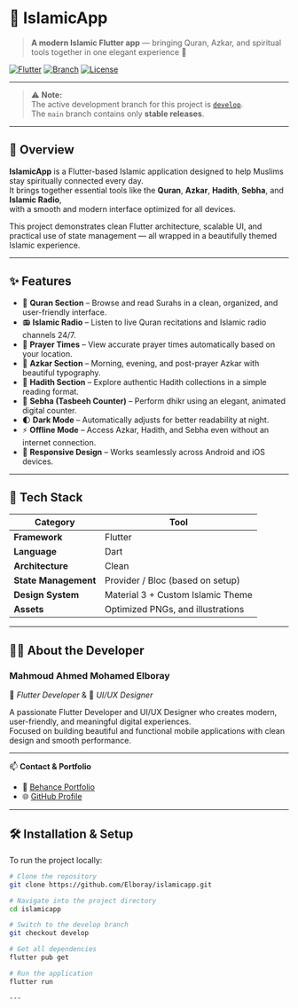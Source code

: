 # 🕌 IslamicApp

> **A modern Islamic Flutter app** — bringing Quran, Azkar, and spiritual tools together in one elegant experience 🌙  

[![Flutter](https://img.shields.io/badge/Flutter-3.x-blue?logo=flutter)](https://flutter.dev/)
[![Branch](https://img.shields.io/badge/Branch-develop-green)](https://github.com/Elboray/islamicapp/tree/develop)
[![License](https://img.shields.io/badge/license-MIT-lightgrey)](LICENSE)

---

> ⚠️ **Note:**  
> The active development branch for this project is [`develop`](https://github.com/Elboray/islamicapp/tree/develop).  
> The `main` branch contains only **stable releases**.

---

## 📖 Overview

**IslamicApp** is a Flutter-based Islamic application designed to help Muslims stay spiritually connected every day.  
It brings together essential tools like the **Quran**, **Azkar**, **Hadith**, **Sebha**, and **Islamic Radio**,  
with a smooth and modern interface optimized for all devices.

This project demonstrates clean Flutter architecture, scalable UI, and practical use of state management — all wrapped in a beautifully themed Islamic experience.

---

## ✨ Features

- 📖 **Quran Section** – Browse and read Surahs in a clean, organized, and user-friendly interface.  
- 📻 **Islamic Radio** – Listen to live Quran recitations and Islamic radio channels 24/7.  
- 🕌 **Prayer Times** – View accurate prayer times automatically based on your location.  
- 🤲 **Azkar Section** – Morning, evening, and post-prayer Azkar with beautiful typography.  
- 📜 **Hadith Section** – Explore authentic Hadith collections in a simple reading format.  
- 🔢 **Sebha (Tasbeeh Counter)** – Perform dhikr using an elegant, animated digital counter.  
- 🌓 **Dark Mode** – Automatically adjusts for better readability at night.  
- ⚡ **Offline Mode** – Access Azkar, Hadith, and Sebha even without an internet connection.  
- 📱 **Responsive Design** – Works seamlessly across Android and iOS devices.  
  

---

## 🧩 Tech Stack

| Category | Tool |
|-----------|------|
| **Framework** | Flutter |
| **Language** | Dart |
| **Architecture** | Clean |
| **State Management** | Provider / Bloc (based on setup) |
| **Design System** | Material 3 + Custom Islamic Theme |
| **Assets** | Optimized PNGs, and illustrations |

---

## 👨‍💻 About the Developer

### **Mahmoud Ahmed Mohamed Elboray**
💙 *Flutter Developer* & 🎨 *UI/UX Designer*  

A passionate Flutter Developer and UI/UX Designer who creates modern, user-friendly, and meaningful digital experiences.  
Focused on building beautiful and functional mobile applications with clean design and smooth performance.

---

📫 **Contact & Portfolio**
- 🔗 [Behance Portfolio](https://www.behance.net/74b3e886)  
- 🌐 [GitHub Profile](https://github.com/Elboray)

---

## 🛠️ Installation & Setup

To run the project locally:

```bash
# Clone the repository
git clone https://github.com/Elboray/islamicapp.git

# Navigate into the project directory
cd islamicapp

# Switch to the develop branch
git checkout develop

# Get all dependencies
flutter pub get

# Run the application
flutter run

---
